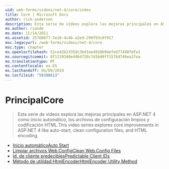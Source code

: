 ```yaml
---
uid: web-forms/videos/net-4/core/index
title: Core | Microsoft Docs
author: rick-anderson
description: Esta serie de vídeos explora las mejoras principales en ASP.NET 4 como inicio automático, los archivos de configuración limpios y codificación HTML.
ms.author: riande
ms.date: 11/14/2011
ms.assetid: 257686f7-7e10-4c4b-a2e9-299f93c0f917
msc.legacyurl: /web-forms/videos/net-4/core
msc.type: chapter
ms.openlocfilehash: 51ce42b2335dc3bd1ee4928b94efed77498fdfe1
ms.sourcegitcommit: 0f1119340e4464720cfd16d0ff15764746ea1fea
ms.translationtype: MT
ms.contentlocale: es-ES
ms.lasthandoff: 04/09/2019
ms.locfileid: "59388613"
---
```

# <a name="core"></a><span data-ttu-id="3e266-103">Principal</span><span class="sxs-lookup"><span data-stu-id="3e266-103">Core</span></span>

> <span data-ttu-id="3e266-104">Esta serie de vídeos explora las mejoras principales en ASP.NET 4 como inicio automático, los archivos de configuración limpios y codificación HTML.</span><span class="sxs-lookup"><span data-stu-id="3e266-104">This video series explores core improvements in ASP.NET 4 like auto-start, clean configuration files, and HTML encoding.</span></span>


- [<span data-ttu-id="3e266-105">Inicio automático</span><span class="sxs-lookup"><span data-stu-id="3e266-105">Auto Start</span></span>](aspnet-4-quick-hit-auto-start.md)
- [<span data-ttu-id="3e266-106">Limpiar archivos Web.Config</span><span class="sxs-lookup"><span data-stu-id="3e266-106">Clean Web.Config Files</span></span>](aspnet-4-quick-hit-clean-webconfig-files.md)
- [<span data-ttu-id="3e266-107">Id. de cliente predecibles</span><span class="sxs-lookup"><span data-stu-id="3e266-107">Predictable Client IDs</span></span>](aspnet-4-quick-hit-predictable-client-ids.md)
- [<span data-ttu-id="3e266-108">Método de utilidad HtmlEncoder</span><span class="sxs-lookup"><span data-stu-id="3e266-108">HtmlEncoder Utility Method</span></span>](aspnet-4-quick-hit-the-htmlencoder-utility-method.md)
